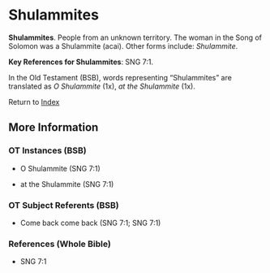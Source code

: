 # Shulammites
**Shulammites**. 
People from an unknown territory. The woman in the Song of Solomon was a Shulammite (acai). 
Other forms include: 
*Shulammite*. 


**Key References for Shulammites**: 
SNG 7:1. 


In the Old Testament (BSB), words representing “Shulammites” are translated as 
*O Shulammite* (1x), *at the Shulammite* (1x). 




Return to [Index](00-Index.md)

## More Information

### OT Instances (BSB)

* O Shulammite (SNG 7:1)

* at the Shulammite (SNG 7:1)



### OT Subject Referents (BSB)

* Come back come back (SNG 7:1; SNG 7:1)



### References (Whole Bible)

* SNG 7:1



